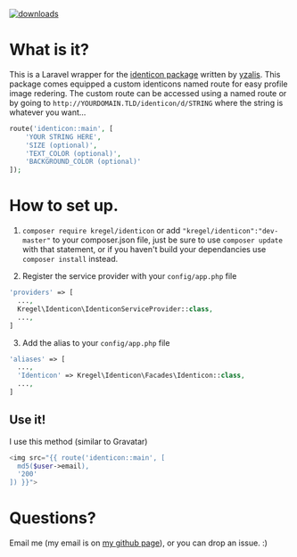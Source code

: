 [![downloads](https://img.shields.io/packagist/dt/kregel/identicon.svg)](https://packagist.org/packages/kregel/identicon)

# What is it?
This is a Laravel wrapper for the [identicon package](https://github.com/yzalis/identicon) written by [yzalis](https://github.com/yzalis). This package comes equipped a custom 
identicons named route for easy profile image redering. The custom route can be accessed using a named route or by going to 
`http://YOURDOMAIN.TLD/identicon/d/STRING` where the string is whatever you want...
```php
route('identicon::main', [
    'YOUR STRING HERE', 
    'SIZE (optional)', 
    'TEXT_COLOR (optional)', 
    'BACKGROUND_COLOR (optional)'
]);
```

# How to set up.
  1.  `composer require kregel/identicon`
      or add `"kregel/identicon":"dev-master"` to your composer.json file, just be sure to use `composer update` with that statement, or if you haven't build your dependancies use `composer install` instead.
      
      
  2.  Register the service provider with your `config/app.php` file
  
  ```php
  'providers' => [
    ...,
    Kregel\Identicon\IdenticonServiceProvider::class,
    ...,
  ]
  ```
  3.  Add the alias to your `config/app.php` file
  
  ```php
  'aliases' => [
    ...,
    'Identicon' => Kregel\Identicon\Facades\Identicon::class,
    ...,
  ]
  ```
## Use it!
  I use this method (similar to Gravatar)
  ```php
  <img src="{{ route('identicon::main', [
    md5($user->email), 
    '200' 
]) }}">
  ```

# Questions?
Email me (my email is on [my github page](http://github.com/austinkregel)), or you can drop an issue. :)
